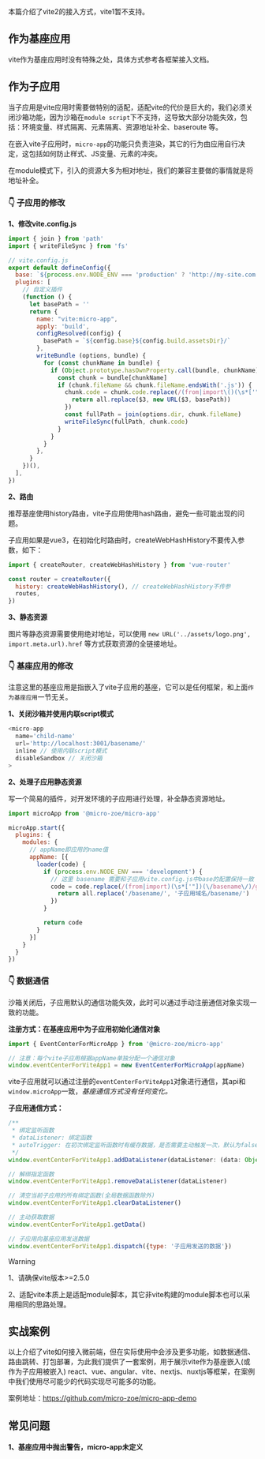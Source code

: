 本篇介绍了vite2的接入方式，vite1暂不支持。

## 作为基座应用
vite作为基座应用时没有特殊之处，具体方式参考各框架接入文档。

## 作为子应用

当子应用是vite应用时需要做特别的适配，适配vite的代价是巨大的，我们必须关闭沙箱功能，因为沙箱在`module script`下不支持，这导致大部分功能失效，包括：环境变量、样式隔离、元素隔离、资源地址补全、baseroute 等。

在嵌入vite子应用时，`micro-app`的功能只负责渲染，其它的行为由应用自行决定，这包括如何防止样式、JS变量、元素的冲突。

在module模式下，引入的资源大多为相对地址，我们的兼容主要做的事情就是将地址补全。

### 👇 子应用的修改

**1、修改vite.config.js**
```js
import { join } from 'path'
import { writeFileSync } from 'fs'

// vite.config.js
export default defineConfig({
  base: `${process.env.NODE_ENV === 'production' ? 'http://my-site.com' : ''}/basename/`,
  plugins: [
    // 自定义插件
    (function () {
      let basePath = ''
      return {
        name: "vite:micro-app",
        apply: 'build',
        configResolved(config) {
          basePath = `${config.base}${config.build.assetsDir}/`
        },
        writeBundle (options, bundle) {
          for (const chunkName in bundle) {
            if (Object.prototype.hasOwnProperty.call(bundle, chunkName)) {
              const chunk = bundle[chunkName]
              if (chunk.fileName && chunk.fileName.endsWith('.js')) {
                chunk.code = chunk.code.replace(/(from|import\()(\s*['"])(\.\.?\/)/g, (all, $1, $2, $3) => {
                  return all.replace($3, new URL($3, basePath))
                })
                const fullPath = join(options.dir, chunk.fileName)
                writeFileSync(fullPath, chunk.code)
              }
            }
          }
        },
      }
    })(),
  ],
})
```

**2、路由**

推荐基座使用history路由，vite子应用使用hash路由，避免一些可能出现的问题。

子应用如果是vue3，在初始化时路由时，createWebHashHistory不要传入参数，如下：

```js
import { createRouter, createWebHashHistory } from 'vue-router'

const router = createRouter({
  history: createWebHashHistory(), // createWebHashHistory不传参
  routes,
})
```

**3、静态资源**

图片等静态资源需要使用绝对地址，可以使用 `new URL('../assets/logo.png', import.meta.url).href` 等方式获取资源的全链接地址。

### 👇 基座应用的修改
注意这里的基座应用是指嵌入了vite子应用的基座，它可以是任何框架，和上面`作为基座应用`一节无关。

**1、关闭沙箱并使用内联script模式**
```js
<micro-app
  name='child-name'
  url='http://localhost:3001/basename/'
  inline // 使用内联script模式
  disableSandbox // 关闭沙箱
>
```

**2、处理子应用静态资源**

写一个简易的插件，对开发环境的子应用进行处理，补全静态资源地址。

```js
import microApp from '@micro-zoe/micro-app'

microApp.start({
  plugins: {
    modules: {
      // appName即应用的name值
      appName: [{
        loader(code) {
          if (process.env.NODE_ENV === 'development') {
            // 这里 basename 需要和子应用vite.config.js中base的配置保持一致
            code = code.replace(/(from|import)(\s*['"])(\/basename\/)/g, all => {
              return all.replace('/basename/', '子应用域名/basename/')
            })
          }

          return code
        }
      }]
    }
  }
})
```

### 👇 数据通信
沙箱关闭后，子应用默认的通信功能失效，此时可以通过手动注册通信对象实现一致的功能。

**注册方式：在基座应用中为子应用初始化通信对象**

```js
import { EventCenterForMicroApp } from '@micro-zoe/micro-app'

// 注意：每个vite子应用根据appName单独分配一个通信对象
window.eventCenterForViteApp1 = new EventCenterForMicroApp(appName)
```

vite子应用就可以通过注册的`eventCenterForViteApp1`对象进行通信，其api和`window.microApp`一致，*基座通信方式没有任何变化。*

**子应用通信方式：**
```js
/**
 * 绑定监听函数
 * dataListener: 绑定函数
 * autoTrigger: 在初次绑定监听函数时有缓存数据，是否需要主动触发一次，默认为false
 */
window.eventCenterForViteApp1.addDataListener(dataListener: (data: Object) => void, autoTrigger?: boolean)

// 解绑指定函数
window.eventCenterForViteApp1.removeDataListener(dataListener)

// 清空当前子应用的所有绑定函数(全局数据函数除外)
window.eventCenterForViteApp1.clearDataListener()

// 主动获取数据
window.eventCenterForViteApp1.getData()

// 子应用向基座应用发送数据
window.eventCenterForViteApp1.dispatch({type: '子应用发送的数据'})
```

> [!WARNING]
> 1、请确保vite版本>=2.5.0
>
> 2、适配vite本质上是适配module脚本，其它非vite构建的module脚本也可以采用相同的思路处理。


## 实战案例
以上介绍了vite如何接入微前端，但在实际使用中会涉及更多功能，如数据通信、路由跳转、打包部署，为此我们提供了一套案例，用于展示vite作为基座嵌入(或作为子应用被嵌入) react、vue、angular、vite、nextjs、nuxtjs等框架，在案例中我们使用尽可能少的代码实现尽可能多的功能。

案例地址：https://github.com/micro-zoe/micro-app-demo

## 常见问题
#### 1、基座应用中抛出警告，micro-app未定义
